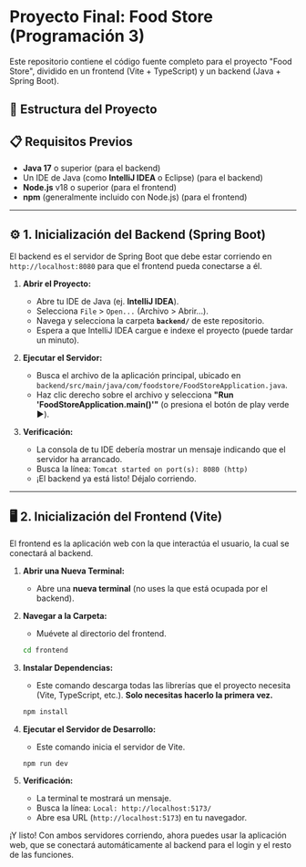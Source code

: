 # Proyecto Final: Food Store (Programación 3)

Este repositorio contiene el código fuente completo para el proyecto "Food Store", dividido en un frontend (Vite + TypeScript) y un backend (Java + Spring Boot).

## 🚀 Estructura del Proyecto

## 📋 Requisitos Previos

* **Java 17** o superior (para el backend)
* Un IDE de Java (como **IntelliJ IDEA** o Eclipse) (para el backend)
* **Node.js** v18 o superior (para el frontend)
* **npm** (generalmente incluido con Node.js) (para el frontend)

---

## ⚙️ 1. Inicialización del Backend (Spring Boot)

El backend es el servidor de Spring Boot que debe estar corriendo en `http://localhost:8080` para que el frontend pueda conectarse a él.

1.  **Abrir el Proyecto:**
    * Abre tu IDE de Java (ej. **IntelliJ IDEA**).
    * Selecciona `File` > `Open...` (Archivo > Abrir...).
    * Navega y selecciona la carpeta **`backend/`** de este repositorio.
    * Espera a que IntelliJ IDEA cargue e indexe el proyecto (puede tardar un minuto).

2.  **Ejecutar el Servidor:**
    * Busca el archivo de la aplicación principal, ubicado en `backend/src/main/java/com/foodstore/FoodStoreApplication.java`.
    * Haz clic derecho sobre el archivo y selecciona **"Run 'FoodStoreApplication.main()'"** (o presiona el botón de play verde ▶️).

3.  **Verificación:**
    * La consola de tu IDE debería mostrar un mensaje indicando que el servidor ha arrancado.
    * Busca la línea: `Tomcat started on port(s): 8080 (http)`
    * ¡El backend ya está listo! Déjalo corriendo.

---

## 🖥️ 2. Inicialización del Frontend (Vite)

El frontend es la aplicación web con la que interactúa el usuario, la cual se conectará al backend.

1.  **Abrir una Nueva Terminal:**
    * Abre una **nueva terminal** (no uses la que está ocupada por el backend).

2.  **Navegar a la Carpeta:**
    * Muévete al directorio del frontend.
    ```bash
    cd frontend
    ```

3.  **Instalar Dependencias:**
    * Este comando descarga todas las librerías que el proyecto necesita (Vite, TypeScript, etc.). **Solo necesitas hacerlo la primera vez.**
    ```bash
    npm install
    ```

4.  **Ejecutar el Servidor de Desarrollo:**
    * Este comando inicia el servidor de Vite.
    ```bash
    npm run dev
    ```

5.  **Verificación:**
    * La terminal te mostrará un mensaje.
    * Busca la línea: `Local: http://localhost:5173/`
    * Abre esa URL (`http://localhost:5173`) en tu navegador.

¡Y listo! Con ambos servidores corriendo, ahora puedes usar la aplicación web, que se conectará automáticamente al backend para el login y el resto de las funciones.
